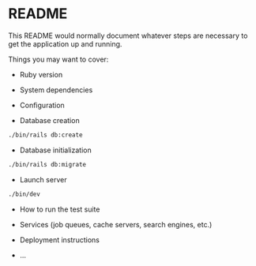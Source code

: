 # README

This README would normally document whatever steps are necessary to get the
application up and running.

Things you may want to cover:

* Ruby version

* System dependencies

* Configuration

* Database creation
```bash
./bin/rails db:create
```

* Database initialization
```bash
./bin/rails db:migrate
```
* Launch server
```bash
./bin/dev
```
* How to run the test suite

* Services (job queues, cache servers, search engines, etc.)

* Deployment instructions

* ...
